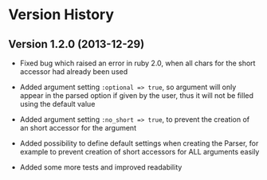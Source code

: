 Version History
===============

Version 1.2.0 (2013-12-29)
--------------------------

* Fixed bug which raised an error in ruby 2.0, when all chars for the short
  accessor had already been used

* Added argument setting `:optional => true`, so argument will only appear in
  the parsed option if given by the user, thus it will not be filled using
  the default value

* Added argument setting `:no_short => true`, to prevent the creation of an
  short accessor for the argument

* Added possibility to define default settings when creating the Parser,
  for example to prevent creation of short accessors for ALL arguments easily

* Added some more tests and improved readability
